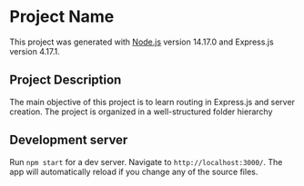 # Project Name

This project was generated with [Node.js](https://nodejs.org/%29) version 14.17.0 and Express.js version 4.17.1.

## Project Description

The main objective of this project is to learn routing in Express.js and server creation. The project is organized in a well-structured folder hierarchy 


## Development server

Run `npm start` for a dev server. Navigate to `http://localhost:3000/`. The app will automatically reload if you change any of the source files.


